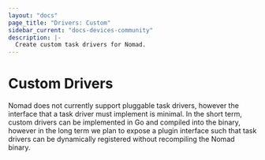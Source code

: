 ```yaml
---
layout: "docs"
page_title: "Drivers: Custom"
sidebar_current: "docs-devices-community"
description: |-
  Create custom task drivers for Nomad.
---
```


# Custom Drivers

Nomad does not currently support pluggable task drivers, however the
interface that a task driver must implement is minimal. In the short term,
custom drivers can be implemented in Go and compiled into the binary,
however in the long term we plan to expose a plugin interface such that
task drivers can be dynamically registered without recompiling the Nomad binary.

